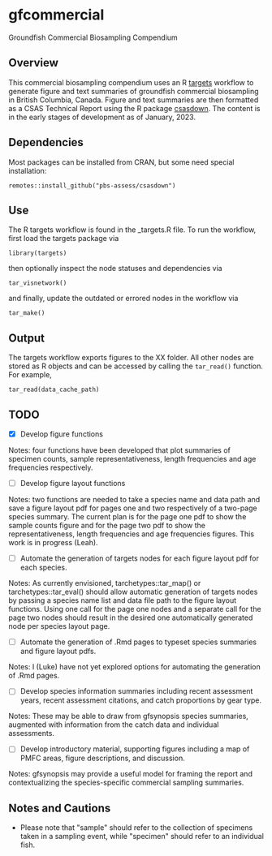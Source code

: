 # gfcommercial
Groundfish Commercial Biosampling Compendium

## Overview
This commercial biosampling compendium uses an R [targets](https://github.com/ropensci/targets)
workflow to generate figure and text summaries of groundfish commercial biosampling
in British Columbia, Canada. Figure and text summaries are then formatted as a CSAS Technical Report using
the R package [csasdown](https://github.com/pbs-assess/csasdown). The content
is in the early stages of development as of January, 2023.

## Dependencies
Most packages can be installed from CRAN, but some need special installation:

```{r}
remotes::install_github("pbs-assess/csasdown")

```

## Use
The R targets workflow is found in the _targets.R file. To run the workflow, first
load the targets package via

```{r}
library(targets)
```

then optionally inspect the node statuses and dependencies via

```{r}
tar_visnetwork()
```

and finally, update the outdated or errored nodes in the workflow via

```{r}
tar_make()
```

## Output
The targets workflow exports figures to the XX folder. All other nodes are
stored as R objects and can be accessed by calling the `tar_read()` function.
For example, 

```{r}
tar_read(data_cache_path)
```

## TODO

- [x] Develop figure functions

Notes: four functions have been developed that plot summaries of specimen counts, 
sample representativeness, length frequencies and age frequencies respectively.

- [ ] Develop figure layout functions

Notes: two functions are needed to take a species name and data path and save
a figure layout pdf for pages one and two respectively of a two-page species 
summary. The current plan is for the page one pdf to show the sample counts figure
and for the page two pdf to show the representativeness, length frequencies and
age frequencies figures. This work is in progress (Leah).

- [ ] Automate the generation of targets nodes for each figure layout pdf for each
species.

Notes: As currently envisioned, tarchetypes::tar_map() or tarchetypes::tar_eval()
should allow automatic generation of targets nodes by passing a species name list
and data file path to the figure layout functions. Using one call for the page one
nodes and a separate call for the page two nodes should result in the desired
one automatically generated node per species layout page.
 
- [ ] Automate the generation of .Rmd pages to typeset species summaries and 
figure layout pdfs. 

Notes: I (Luke) have not yet explored options for automating the 
generation of .Rmd pages.

- [ ] Develop species information summaries including recent assessment years,
recent assessment citations, and catch proportions by gear type.

Notes: These may be able to draw from gfsynopsis species summaries, augmented
with information from the catch data and individual assessments.

- [ ] Develop introductory material, supporting figures including a map of 
PMFC areas, figure descriptions, and discussion.

Notes: gfsynopsis may provide a useful model for framing the report and 
contextualizing the species-specific commercial sampling summaries.

## Notes and Cautions
- Please note that "sample" should refer to the collection of specimens taken in a sampling event, while "specimen" should refer to an individual fish.


